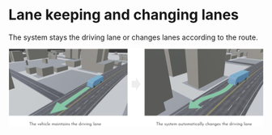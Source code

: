 # Lane keeping and changing lanes

The system stays the driving lane or changes lanes according to the route.

![Lane keeping and changing lanes](./images/lane-keeping-and-changing-lanes.jpg)
